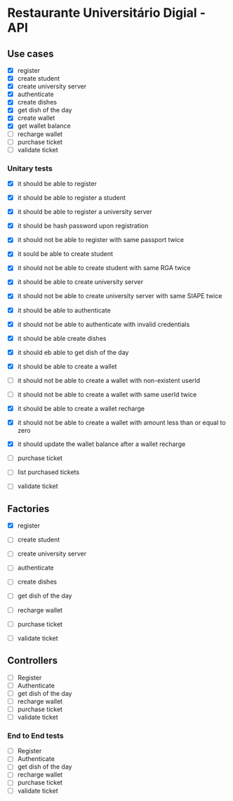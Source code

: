 # Restaurante Universitário Digial - API

## Use cases

- [x] register
- [x] create student
- [x] create university server
- [x] authenticate
- [x] create dishes
- [x] get dish of the day
- [x] create wallet
- [x] get wallet balance
- [ ] recharge wallet
- [ ] purchase ticket
- [ ] validate ticket

### Unitary tests

- [x] it should be able to register
- [x] it should be able to register a student
- [x] it should be able to register a university server
- [x] it should be hash password upon registration
- [x] it should not be able to register with same passport twice
- [x] it sould be able to create student
- [x] it should not be able to create student with same RGA twice
- [x] it should be able to create university server
- [x] it should not be able to create university server with same SIAPE twice
- [x] it should be able to authenticate
- [x] it should not be able to authenticate with invalid credentials
- [x] it should be able create dishes
- [x] it should eb able to get dish of the day
- [x] it should be able to create a wallet
- [ ] it should not be able to create a wallet with non-existent userId
- [ ] it should not be able to create a wallet with same userId twice
- [x] it should be able to create a wallet recharge
- [x] it should not be able to create a wallet with amount less than or equal to zero
- [x] it should update the wallet balance after a wallet recharge
- [ ] purchase ticket
- [ ] list purchased tickets
- [ ] validate ticket


## Factories

- [x] register
- [ ] create student
- [ ] create university server
- [ ] authenticate
- [ ] create dishes
- [ ] get dish of the day
- [ ] recharge wallet
- [ ] purchase ticket
- [ ] validate ticket


## Controllers

- [ ] Register
- [ ] Authenticate
- [ ] get dish of the day
- [ ] recharge wallet
- [ ] purchase ticket
- [ ] validate ticket

### End to End tests

- [ ] Register
- [ ] Authenticate
- [ ] get dish of the day
- [ ] recharge wallet
- [ ] purchase ticket
- [ ] validate ticket
